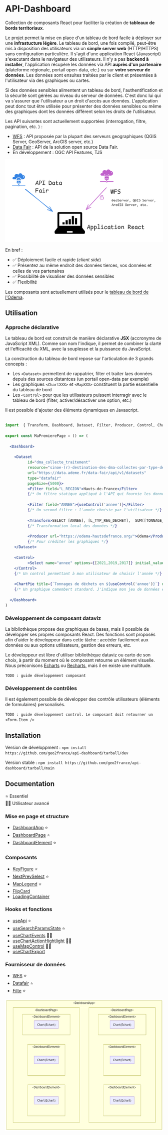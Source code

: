 # API-Dashboard

Collection de composants React pour faciliter la création de **tableaux de bords territoriaux**.

Le projet permet la mise en place d'un tableau de bord facile à déployer sur une **infrastucture légère**.
Le tableau de bord, une fois compilé, peut-être mis à disposition des utilisateurs via un **simple server web** (HTTP/HTTPS) sans configuration particulière.
Il s'agit d'une application React (Javascript) s'executant dans le navigateur des utilisateurs. Il n'y a pas **backend à installer**,
l'application récupère les données via API **auprès d'un partenaire** (plateforme régionale, portail open-data, etc.) ou sur **votre serveur de données**.
Les données sont ensuites traitées par le client et présentées à l'utilisateur via des graphiques ou cartes.

Si des données sensibles alimentent un tableau de bord, l'authentification et la sécurité sont gérées au niveau du serveur de données. C'est donc 
lui qui va s'assurer que l'utilisateur a un droit d'accès aux données. L'application peut donc tout être utilisée pour présenter
des données sensibles ou même des graphiques dont les données diffèrent selon les droits de l'utilisateur.

Les API suivantes sont actuellement supportées (interrogation, filtre, pagination, etc. ) :
- [WFS](src/data_providers/wfs/) : API proposée par la plupart des serveurs geographiques (QGIS Server, GeoServer, ArcGIS server, etc.)
- [Data Fair](src/data_providers/datafair/) : API de la solution open source Data Fair.
- En développement : OGC API Features, TJS

![diag](architecture_1.png)

En bref : 

- ✅ Déploiement facile et rapide (_client side_)
- ✅ Présentez au même endroit des données tierces, vos données et celles de vos partenaires
- ✅ Possibilité de visualiser des données sensibles
- ✅ Flexibilité

Les composants sont actuellement utilisés pour le [tableau de bord de l'Odema](https://github.com/geo2france/odema-dashboard).


## Utilisation

### Approche déclarative

Le tableau de bord est construit de manière déclarative **JSX** (accronyme de JavaScript XML).
Comme son nom l'indique, il permet de combiner la clarté et l'efficacité du XML, avec la souplesse et la puissance du JavaScript.

La construction du tableau de bord repose sur l'articulation de 3 grands concepts :

- Les `<Dataset>` permettent de rappatrier, filter et traiter laes données depuis des sources distantces (un portail open-data par exemple)
- Les graphiques `<ChartXXX>` et `<MapXXX>` constituent la partie essentielle du tableau de bord
- Les `<Control>` pour que les utilisateurs puissent interragir avec le tableau de bord (filter, activer/désactiver une option, etc.)

Il est possible d'ajouter des éléments dynamiques en Javascript.

```jsx

import  { Transform, Dashboard, Dataset, Filter, Producer, Control, ChartPie, useControl } from "api-dashboard/dsl"

export const MaPremierePage = () => (

  <Dashboard>

    <Dataset 
          id="dma_collecte_traitement" 
          resource="sinoe-(r)-destination-des-dma-collectes-par-type-de-traitement/lines"
          url="https://data.ademe.fr/data-fair/api/v1/datasets"
          type="datafair"
          pageSize={5000}>
          <Filter field="L_REGION">Hauts-de-France</Filter> 
          {/* Un filtre statique appliqué à l'API qui fournie les données */}

          <Filter field="ANNEE">{useControl('annee')}</Filter> 
          {/* Un second filtre : l'année choisie par l'utilisateur */}

          <Transform>SELECT [ANNEE], [L_TYP_REG_DECHET],  SUM([TONNAGE_DMA]) as [TONNAGE_DMA] FROM ? GROUP BY [ANNEE], [L_TYP_REG_DECHET]</Transform> 
          {/* Transformation local des données */}

          <Producer url="https://odema-hautsdefrance.org/">Odema</Producer>
          {/* Pour créditer les graphiques */}
    </Dataset>

    <Control>
          <Select name="annee" options={[2021,2019,2017]} initial_value={2019} arrows={true} />
    </Control>
    {/* Un control permettant à mon utilisateur de choisir l'année */}

    <ChartPie title={`Tonnages de déchets en ${useControl('annee')}`} dataset='dma_collecte_traitement' nameKey='L_TYP_REG_DECHET' dataKey='TONNAGE_DMA' />
    {/* Un graphique camembert standard. J'indique mon jeu de données et les colonnes à utiliser */}

  </Dashboard>
)
```



### Développement de composant dataviz

La bibliothèque propose des graphiques de bases, mais il possible de développer ses propres composants React.
Des fonctions sont proposés afin d'aider le développeur dans cette tâche : accéder facilement aux données ou aux options utilisateurs, gestion des erreurs, etc.

Le développeur est libre d'utiliser bibliothèque dataviz ou carto de son choix, à partir du moment où le composant retourne un élément visuelle.
Nous préconisons [Echarts](https://echarts.apache.org) ou [Recharts](https://recharts.org/), mais il en existe une multitude.

`TODO : guide développement composant`

### Développement de contrôles

Il est également possible de développer des contrôle utilisateurs (éléments de formulaires) personalisés.

`TODO : guide développement control. Le composant doit retourner un <Form.Item />`


## Installation

Version de développment :
`npm install https://github.com/geo2france/api-dashboard/tarball/dev`

Version stable :
`npm install https://github.com/geo2france/api-dashboard/tarball/main`

## Documentation 

⭐ Essentiel  
👨‍💻 Utilisateur avancé 

### Mise en page et structure

- [DashboardApp](/src/components/Layout/) ⭐
- [DashboardPage](/src/components/DashboardPage/) ⭐
- [DashboardElement](/src/components/DashboardElement/) ⭐


### Composants 

- [KeyFigure](/src/components/KeyFigure/) ⭐
- [NextPrevSelect](/src/components/NextPrevSelect/) ⭐
- [MapLegend](/src/components/MapLegend/) ⭐
- [FlipCard](/src/components/FlipCard/)
- [LoadingContainer](/src/components/LoadingContainer/)

### Hooks et fonctions

- [useApi](/src/utils/README.MD) ⭐
- [useSearchParamsState](/src/utils/README.MD) ⭐
- [useChartEvents](/src/utils/README.MD) 👨‍💻
- [useChartActionHightlight](/src/utils/README.MD) 👨‍💻
- [useMapControl](/src/utils/README.MD) 👨‍💻
- [useChartExport](/src/utils/README.MD)

### Fournisseur de données

- [WFS](/src/data_providers/wfs/) ⭐
- [Datafair](/src/data_providers/datafair/) ⭐
- [Filte](/src/data_providers/file/) ⭐

![block-graph](block-graph.png)

<!---
```mermaid
graph TD; 

subgraph "&lt;DashboardApp&gt;"
  subgraph "&lt;DashboardPage&gt;" 
    subgraph "&lt;DashboardElement&gt;" 
        subgraph "Chart(Echart)" 
        end
    end
    subgraph "&lt;DashboardElement&gt;" 
        subgraph "Chart(Echart)" 
        end
    end
        subgraph "&lt;DashboardElement&gt;" 
        subgraph "Chart(Echart)" 
        end
    end
  end

  subgraph "&lt;DashboardPage&gt;" 
    subgraph "&lt;DashboardElement&gt;" 
        subgraph "Chart(Echart)" 
        end
    end
    subgraph "&lt;DashboardElement&gt;" 
        subgraph "Chart(Echart)" 
        end
    end
        subgraph "&lt;DashboardElement&gt;" 
        subgraph "Chart(Echart)" 
        end
    end
  end
end  
```
--->